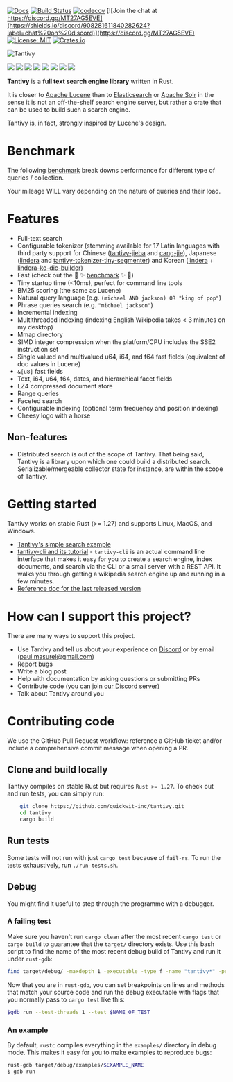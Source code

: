 
[![Docs](https://docs.rs/tantivy/badge.svg)](https://docs.rs/crate/tantivy/)
[![Build Status](https://github.com/quickwit-inc/tantivy/actions/workflows/test.yml/badge.svg)](https://github.com/quickwit-inc/tantivy/actions/workflows/test.yml)
[![codecov](https://codecov.io/gh/quickwit-inc/tantivy/branch/main/graph/badge.svg)](https://codecov.io/gh/quickwit-inc/tantivy)
[![Join the chat at https://discord.gg/MT27AG5EVE](https://shields.io/discord/908281611840282624?label=chat%20on%20discord)](https://discord.gg/MT27AG5EVE)
[![License: MIT](https://img.shields.io/badge/License-MIT-yellow.svg)](https://opensource.org/licenses/MIT)
[![Crates.io](https://img.shields.io/crates/v/tantivy.svg)](https://crates.io/crates/tantivy)

![Tantivy](https://tantivy-search.github.io/logo/tantivy-logo.png)

[![](https://sourcerer.io/fame/fulmicoton/tantivy-search/tantivy/images/0)](https://sourcerer.io/fame/fulmicoton/tantivy-search/tantivy/links/0)
[![](https://sourcerer.io/fame/fulmicoton/tantivy-search/tantivy/images/1)](https://sourcerer.io/fame/fulmicoton/tantivy-search/tantivy/links/1)
[![](https://sourcerer.io/fame/fulmicoton/tantivy-search/tantivy/images/2)](https://sourcerer.io/fame/fulmicoton/tantivy-search/tantivy/links/2)
[![](https://sourcerer.io/fame/fulmicoton/tantivy-search/tantivy/images/3)](https://sourcerer.io/fame/fulmicoton/tantivy-search/tantivy/links/3)
[![](https://sourcerer.io/fame/fulmicoton/tantivy-search/tantivy/images/4)](https://sourcerer.io/fame/fulmicoton/tantivy-search/tantivy/links/4)
[![](https://sourcerer.io/fame/fulmicoton/tantivy-search/tantivy/images/5)](https://sourcerer.io/fame/fulmicoton/tantivy-search/tantivy/links/5)
[![](https://sourcerer.io/fame/fulmicoton/tantivy-search/tantivy/images/6)](https://sourcerer.io/fame/fulmicoton/tantivy-search/tantivy/links/6)
[![](https://sourcerer.io/fame/fulmicoton/tantivy-search/tantivy/images/7)](https://sourcerer.io/fame/fulmicoton/tantivy-search/tantivy/links/7)

**Tantivy** is a **full text search engine library** written in Rust.

It is closer to [Apache Lucene](https://lucene.apache.org/) than to [Elasticsearch](https://www.elastic.co/products/elasticsearch) or [Apache Solr](https://lucene.apache.org/solr/) in the sense it is not
an off-the-shelf search engine server, but rather a crate that can be used
to build such a search engine.

Tantivy is, in fact, strongly inspired by Lucene's design.

# Benchmark

The following [benchmark](https://tantivy-search.github.io/bench/) break downs 
performance for different type of queries / collection.

Your mileage WILL vary depending on the nature of queries and their load.

# Features

- Full-text search
- Configurable tokenizer (stemming available for 17 Latin languages with third party support for Chinese ([tantivy-jieba](https://crates.io/crates/tantivy-jieba) and [cang-jie](https://crates.io/crates/cang-jie)), Japanese ([lindera](https://github.com/lindera-morphology/lindera-tantivy) and [tantivy-tokenizer-tiny-segmenter](https://crates.io/crates/tantivy-tokenizer-tiny-segmenter)) and Korean ([lindera](https://github.com/lindera-morphology/lindera-tantivy) + [lindera-ko-dic-builder](https://github.com/lindera-morphology/lindera-ko-dic-builder))
- Fast (check out the :racehorse: :sparkles: [benchmark](https://tantivy-search.github.io/bench/) :sparkles: :racehorse:)
- Tiny startup time (<10ms), perfect for command line tools
- BM25 scoring (the same as Lucene)
- Natural query language (e.g. `(michael AND jackson) OR "king of pop"`)
- Phrase queries search (e.g. `"michael jackson"`)
- Incremental indexing
- Multithreaded indexing (indexing English Wikipedia takes < 3 minutes on my desktop)
- Mmap directory
- SIMD integer compression when the platform/CPU includes the SSE2 instruction set
- Single valued and multivalued u64, i64, and f64 fast fields (equivalent of doc values in Lucene)
- `&[u8]` fast fields
- Text, i64, u64, f64, dates, and hierarchical facet fields
- LZ4 compressed document store
- Range queries
- Faceted search
- Configurable indexing (optional term frequency and position indexing)
- Cheesy logo with a horse

## Non-features

- Distributed search is out of the scope of Tantivy. That being said, Tantivy is a
library upon which one could build a distributed search. Serializable/mergeable collector state for instance, 
are within the scope of Tantivy.


# Getting started

Tantivy works on stable Rust (>= 1.27) and supports Linux, MacOS, and Windows.

- [Tantivy's simple search example](https://tantivy-search.github.io/examples/basic_search.html)
- [tantivy-cli and its tutorial](https://github.com/tantivy-search/tantivy-cli) - `tantivy-cli` is an actual command line interface that makes it easy for you to create a search engine,
index documents, and search via the CLI or a small server with a REST API.
It walks you through getting a wikipedia search engine up and running in a few minutes.
- [Reference doc for the last released version](https://docs.rs/tantivy/)

# How can I support this project?

There are many ways to support this project. 

- Use Tantivy and tell us about your experience on [Discord](https://discord.gg/MT27AG5EVE) or by email (paul.masurel@gmail.com)
- Report bugs
- Write a blog post
- Help with documentation by asking questions or submitting PRs
- Contribute code (you can join [our Discord server](https://discord.gg/MT27AG5EVE))
- Talk about Tantivy around you

# Contributing code

We use the GitHub Pull Request workflow: reference a GitHub ticket and/or include a comprehensive commit message when opening a PR.

## Clone and build locally

Tantivy compiles on stable Rust but requires `Rust >= 1.27`.
To check out and run tests, you can simply run:

```bash
    git clone https://github.com/quickwit-inc/tantivy.git
    cd tantivy
    cargo build
```

## Run tests

Some tests will not run with just `cargo test` because of `fail-rs`.
To run the tests exhaustively, run `./run-tests.sh`.

## Debug

You might find it useful to step through the programme with a debugger.

### A failing test

Make sure you haven't run `cargo clean` after the most recent `cargo test` or `cargo build` to guarantee that the `target/` directory exists. Use this bash script to find the name of the most recent debug build of Tantivy and run it under `rust-gdb`:

```bash
find target/debug/ -maxdepth 1 -executable -type f -name "tantivy*" -printf '%TY-%Tm-%Td %TT %p\n' | sort -r | cut -d " " -f 3 | xargs -I RECENT_DBG_TANTIVY rust-gdb RECENT_DBG_TANTIVY
```

Now that you are in `rust-gdb`, you can set breakpoints on lines and methods that match your source code and run the debug executable with flags that you normally pass to `cargo test` like this:

```bash
$gdb run --test-threads 1 --test $NAME_OF_TEST
```

### An example

By default, `rustc` compiles everything in the `examples/` directory in debug mode. This makes it easy for you to make examples to reproduce bugs:

```bash
rust-gdb target/debug/examples/$EXAMPLE_NAME
$ gdb run
```
